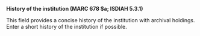**History of the institution (MARC 678 $a; ISDIAH 5.3.1)**

This field provides a concise history of the institution with archival holdings. Enter a short history of the institution if possible. 